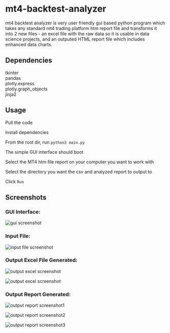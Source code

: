# mt4-backtest-analyzer


mt4 backtest analyzer is very user friendly gui based python program which takes any standard mt4 trading platform htm report file and transforms it into 2 new files - an excel file with the raw data so it is usable in data science projects, and an outputed HTML report file which includes enhanced data charts.

## Dependencies

tkinter   
pandas   
plotly.express   
plotly.graph_objects   
jinja2   

## Usage

Pull the code   
   
Install dependencies   

From the root dir, run `python3 main.py`   

The simple GUI interface should boot   

Select the MT4 htm file report on your computer you want to work with   

Select the directory you want the csv and analyzed report to output to   

Click `Run`   

## Screenshots

### GUI Interface:   
![gui screenshot](https://user-images.githubusercontent.com/44101756/150452908-a0688987-ffbc-41eb-b185-6e8ffcb3b96c.png)
   
### Input File:   
![input file screenshot](https://user-images.githubusercontent.com/44101756/150453147-099efb59-fcc9-4266-88e5-26110d93b271.png)
   
### Output Excel File Generated:   
![output excel screenshot](https://user-images.githubusercontent.com/44101756/150453235-d1d76668-0624-4f65-aa14-ed78ca454be2.png)   

![output excel screenshot](https://user-images.githubusercontent.com/44101756/150453242-77d87cdf-59b8-4900-8446-bab71686893c.png)
   
### Output Report Generated:   
![output report screenshot1](https://user-images.githubusercontent.com/44101756/150453780-43f8cd04-8a2e-448d-94a4-36ab8fda10aa.png)   

![output report screenshot2](https://user-images.githubusercontent.com/44101756/150453795-50f133f7-4ebe-4308-8be8-0d790e59620d.png)   

![output report screenshot3](https://user-images.githubusercontent.com/44101756/150453800-1e09e38a-a471-404a-bfb3-cd6f5e596f21.png)   
